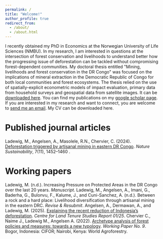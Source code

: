 ```yaml
---
permalink: /
title: "Welcome!"
author_profile: true
redirect_from: 
  - /about/
  - /about.html
---
```


I recently obtained my PhD in Economics at the Norwegian University of Life Sciences (NMBU). In my research, I am interested in questions at the intersection of forest conservation and livelihoods to understand better how the progressing issue of deforestation can be tackled without compromising forest-dependent communities.
My doctoral thesis entitled "Mining, livelihoods and forest conservation in the DR Congo" was focused on the implications of mineral extraction in the Democratic Republic of Congo for both local communities and forest ecosystems. The thesis relied on the use of spatially-explicit econometric models of impact evaluation, primary data from household surveys and geospatial data from satellite images. It can be [downloaded here](https://main-bvxea6i-kdsvgmpf4iwws.eu-5.platformsh.site/sites/default/files/2025-03/Malte%20Ladewig_Thesis.pdf).
You can find my publications on my [google scholar page](https://scholar.google.com/citations?user=viMAUr4AAAAJ&hl=en). If you are interested in my research and want to connect, you are welcome to [send me an email](mailto:malte.ladewig@nmbu.no). My CV can be downloaded here.

Published journal articles
======
Ladewig, M., Angelsen, A., Masolele, R.N., Chervier, C. (2024). [Deforestation triggered by artisanal mining in eastern DR Congo](https://doi.org/10.1038/s41893-024-01421-8). *Nature Sustainability*, 7(11), 1452–1460 .

Working papers 
======
Ladewig, M. (n.d.). Increasing Pressure on Protected Areas in the DR Congo over the last 20 years. *Manuscript*.
Ladewig, M., Angelsen, A., Imani, G., Baderha, G., Bulonvu, F., Kalume, J., and Cuni-Sanchez, A. (n.d.). Between a rock and a hard place: Livelihood diversification through artisanal mining in the eastern DRC. *Revise & Resubmit*.
Angelsen, A., Dermawan, A., and Ladewig, M. (2025). [Explaining the recent reduction of Indonesia’s deforestation](https://nmbu.brage.unit.no/nmbu-xmlui/bitstream/handle/11250/3176540/CLTS_Report_01_25_full_pg.pdf?sequence=1&isAllowed=y). *Centre for Land Tenure Studies Report 01/25*.
Chervier C., Naime J., Ladewig M., Angelsen A. (2022). [Archetype analysis of forest policies and measures: towards a new typology](https://www.cifor-icraf.org/publications/pdf_files/WPapers/CIFOR-ICRAF-WP-9.pdf). *Working Paper No. 9*. Bogor, Indonesia: CIFOR; Nairobi, Kenya: World Agroforestry.
